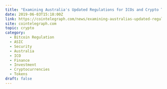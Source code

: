 ```yaml
---
title: "Examining Australia's Updated Regulations for ICOs and Crypto Trading"
date: 2019-06-03T15:18:00Z
link: https://cointelegraph.com/news/examining-australias-updated-regulations-for-icos-and-crypto-trading?utm_medium=RSS&utm_source=hune
site: cointelegraph.com
topic: crypto
category:
  - Bitcoin Regulation
  - ASIC
  - Security
  - Australia
  - ICO
  - Finance
  - Investment
  - Cryptocurrencies
  - Tokens
draft: false
---
```

